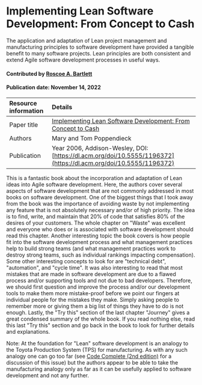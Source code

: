# Implementing Lean Software Development: From Concept to Cash

<!--deck text start-->
The application and adaptation of Lean project management and manufacturing principles to software development have provided a tangible benefit to many software projects.  Lean principles are both consistent and extend Agile software development processes in useful ways.
<!--deck text end-->

#### Contributed by [Roscoe A. Bartlett](https://github.com/bartlettroscoe)
#### Publication date: November 14, 2022

Resource information | Details 
:--- | :--- 
Paper title | [Implementing Lean Software Development: From Concept to Cash](https://dl.acm.org/doi/10.5555/1196372)
Authors | Mary and Tom Poppendieck
Publication | Year 2006, Addison-Wesley, DOI: [https://dl.acm.org/doi/10.5555/1196372](https://dl.acm.org/doi/10.5555/1196372)

This is a fantastic book about the incorporation and adaptation of Lean ideas into Agile software development.
Here, the authors cover several aspects of software development that are not commonly addressed in most books on software development.
One of the biggest things that I took away from the book was the importance of avoiding waste by not implementing any feature that is not absolutely necessary and/or of high priority.
The idea is to find, write, and maintain that 20% of code that satisfies 80% of the desires of your customers.
The whole chapter on "Waste" was excellent and everyone who does or is associated with software development should read this chapter.
Another interesting topic the book covers is how people fit into the software development process and what management practices help to build strong teams (and what management practices work to destroy strong teams, such as individual rankings impacting compensation).
Some other interesting concepts to look for are "technical debt", "automation", and "cycle time".
It was also interesting to read that most mistakes that are made in software development are due to a flawed process and/or supporting tools and not due to bad developers.
Therefore, we should first question and improve the process and/or our development tools to make them more mistake-proof before we point our fingers at individual people for the mistakes they make.
Simply asking people to remember more or giving them a big list of things they have to do is not enough.
Lastly, the "Try this" section of the last chapter "Journey" gives a great condensed summary of the whole book.
If you read nothing else, read this last "Try this" section and go back in the book to look for further details and explanations.

Note: At the foundation for "Lean" software development is an analogy to the Toyota Production System (TPS) for manufacturing.
As with any such analogy one can go too far (see [Code Complete (2nd edition)](https://bssw.io/items/code-complete-a-practical-handbook-of-software-construction) for a discussion of this issue) but the authors appear to be able to take the manufacturing analogy only as far as it can be usefully applied to software development and not any further.

<!---
Publish: yes 
Pinned: no
RSS update: 2022-11-14
Topics: software process improvement, software engineering, requirements, software sustainability, issue tracking, strategies for more effective teams, testing, continuous integration, projects and organizations
--->

